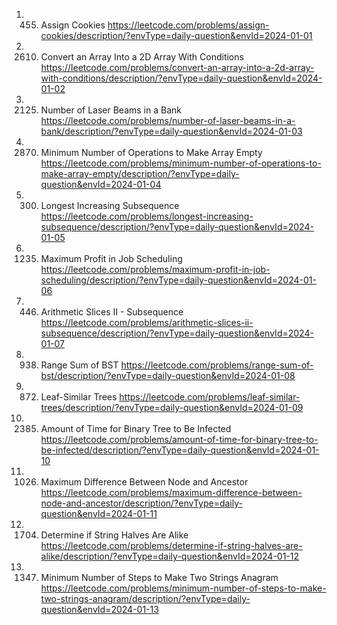 1. 455. Assign Cookies
https://leetcode.com/problems/assign-cookies/description/?envType=daily-question&envId=2024-01-01
2. 2610. Convert an Array Into a 2D Array With Conditions
https://leetcode.com/problems/convert-an-array-into-a-2d-array-with-conditions/description/?envType=daily-question&envId=2024-01-02
3. 2125. Number of Laser Beams in a Bank
https://leetcode.com/problems/number-of-laser-beams-in-a-bank/description/?envType=daily-question&envId=2024-01-03
4. 2870. Minimum Number of Operations to Make Array Empty
https://leetcode.com/problems/minimum-number-of-operations-to-make-array-empty/description/?envType=daily-question&envId=2024-01-04
5. 300. Longest Increasing Subsequence
https://leetcode.com/problems/longest-increasing-subsequence/description/?envType=daily-question&envId=2024-01-05
6. 1235. Maximum Profit in Job Scheduling
https://leetcode.com/problems/maximum-profit-in-job-scheduling/description/?envType=daily-question&envId=2024-01-06
7. 446. Arithmetic Slices II - Subsequence
https://leetcode.com/problems/arithmetic-slices-ii-subsequence/description/?envType=daily-question&envId=2024-01-07
8. 938. Range Sum of BST
https://leetcode.com/problems/range-sum-of-bst/description/?envType=daily-question&envId=2024-01-08
9. 872. Leaf-Similar Trees
https://leetcode.com/problems/leaf-similar-trees/description/?envType=daily-question&envId=2024-01-09
10. 2385. Amount of Time for Binary Tree to Be Infected
https://leetcode.com/problems/amount-of-time-for-binary-tree-to-be-infected/description/?envType=daily-question&envId=2024-01-10
11. 1026. Maximum Difference Between Node and Ancestor
https://leetcode.com/problems/maximum-difference-between-node-and-ancestor/description/?envType=daily-question&envId=2024-01-11
12. 1704. Determine if String Halves Are Alike
https://leetcode.com/problems/determine-if-string-halves-are-alike/description/?envType=daily-question&envId=2024-01-12
13. 1347. Minimum Number of Steps to Make Two Strings Anagram
 https://leetcode.com/problems/minimum-number-of-steps-to-make-two-strings-anagram/description/?envType=daily-question&envId=2024-01-13
